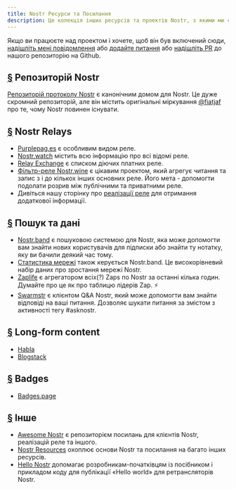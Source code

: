```yaml
---
title: Nostr Ресурси та Посилання
description: Це колекція інших ресурсів та проектів Nostr, з якими ми стикалися.
---
```


Якщо ви працюєте над проектом і хочете, щоб він був включений сюди, [надішліть мені повідомлення](https://snort.social/p/npub1zuuajd7u3sx8xu92yav9jwxpr839cs0kc3q6t56vd5u9q033xmhsk6c2uc) або [додайте питання](https://github.com/erskingardner/nostr-how/issues) або [надішліть PR](https://github.com/erskingardner/nostr-how/pulls) до нашого репозиторію на Github.

## [§](#nostr-repo) Репозиторій Nostr

[Репозиторій протоколу Nostr](https://github.com/nostr-protocol/nostr) є канонічним домом для Nostr. Це дуже скромний репозиторій, але він містить оригінальні міркування [@fiatjaf](https://github.com/fiatjaf) про те, чому Nostr повинен існувати.

## [§](#nostr-relays) Nostr Relays

-   [Purplepag.es](https://purplepag.es/what) є особливим видом реле.
-   [Nostr.watch](https://nostr.watch/relays/find) містить всю інформацію про всі відомі реле.
-   [Relay Exchange](https://relay.exchange/) є списком діючих платних реле.
-   [Фільтр-реле Nostr.wine](https://nostr-wine.github.io/filter-relay/) є цікавим проектом, який агрегує читання та запис з і до кількох інших основних реле. Його мета - допомогти подолати розрив між публічними та приватними реле.
-   Дивіться нашу сторінку про [реалізації реле](/en/relay-implementations) для отримання додаткової інформації.

## [§](#search-data) Пошук та дані

-   [Nostr.band](https://nostr.band) є пошуковою системою для Nostr, яка може допомогти вам знайти нових користувачів для підписки або знайти ту нотатку, яку ви бачили деякий час тому.
-   [Статистика мережі](https://stats.nostr.band) також керується Nostr.band. Це високорівневий набір даних про зростання мережі Nostr.
-   [Zaplife](https://zaplife.lol) є агрегатором всіх(?) Zaps по Nostr за останні кілька годин. Думайте про це як про таблицю лідерів Zap. ⚡
-   [Swarmstr](https://swarmstr.com) є клієнтом Q&A Nostr, який може допомогти вам знайти відповіді на ваші питання. Дозволяє шукати питання за змістом з активності тегу #asknostr.

## [§](#long-form-content) Long-form content

-   [Habla](https://habla.news)
-   [Blogstack](https://blogstack.io/)

## [§](#badges) Badges

-   [Badges.page](https://badges.page/)

## [§](#others) Інше

-   [Awesome Nostr](https://www.nostr.net) є репозиторієм посилань для клієнтів Nostr, реалізацій реле та іншого.
-   [Nostr Resources](https://nostr-resources.com) охоплює основи Nostr та посилання на багато інших ресурсів.
-   [Hello Nostr](https://hellonostr.dev/) допомагає розробникам-початківцям із посібником і прикладом коду для публікації «Hello world» для ретрансляторів Nostr.
